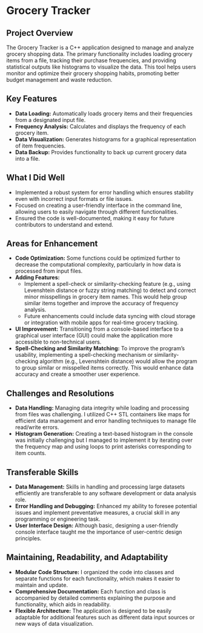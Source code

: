 # Grocery Tracker

## Project Overview
The Grocery Tracker is a C++ application designed to manage and analyze grocery shopping data. The primary functionality includes loading grocery items from a file, tracking their purchase frequencies, and providing statistical outputs like histograms to visualize the data. This tool helps users monitor and optimize their grocery shopping habits, promoting better budget management and waste reduction.

## Key Features
- **Data Loading:** Automatically loads grocery items and their frequencies from a designated input file.
- **Frequency Analysis:** Calculates and displays the frequency of each grocery item.
- **Data Visualization:** Generates histograms for a graphical representation of item frequencies.
- **Data Backup:** Provides functionality to back up current grocery data into a file.

## What I Did Well
- Implemented a robust system for error handling which ensures stability even with incorrect input formats or file issues.
- Focused on creating a user-friendly interface in the command line, allowing users to easily navigate through different functionalities.
- Ensured the code is well-documented, making it easy for future contributors to understand and extend.

## Areas for Enhancement
- **Code Optimization:** Some functions could be optimized further to decrease the computational complexity, particularly in how data is processed from input files.
- **Adding Features:**
  - Implement a spell-check or similarity-checking feature (e.g., using Levenshtein distance or fuzzy string matching) to detect and correct minor misspellings in grocery item names. This would help group similar items together and improve the accuracy of frequency analysis.
  - Future enhancements could include data syncing with cloud storage or integration with mobile apps for real-time grocery tracking.
- **UI Improvement:** Transitioning from a console-based interface to a graphical user interface (GUI) could make the application more accessible to non-technical users.
- **Spell-Checking and Similarity Matching:** To improve the program’s usability, implementing a spell-checking mechanism or similarity-checking algorithm (e.g., Levenshtein distance) would allow the program to group similar or misspelled items correctly. This would enhance data accuracy and create a smoother user experience.

## Challenges and Resolutions
- **Data Handling:** Managing data integrity while loading and processing from files was challenging. I utilized C++ STL containers like maps for efficient data management and error handling techniques to manage file read/write errors.
- **Histogram Generation:** Creating a text-based histogram in the console was initially challenging but I managed to implement it by iterating over the frequency map and using loops to print asterisks corresponding to item counts.

## Transferable Skills
- **Data Management:** Skills in handling and processing large datasets efficiently are transferable to any software development or data analysis role.
- **Error Handling and Debugging:** Enhanced my ability to foresee potential issues and implement preventative measures, a crucial skill in any programming or engineering task.
- **User Interface Design:** Although basic, designing a user-friendly console interface taught me the importance of user-centric design principles.

## Maintaining, Readability, and Adaptability
- **Modular Code Structure:** I organized the code into classes and separate functions for each functionality, which makes it easier to maintain and update.
- **Comprehensive Documentation:** Each function and class is accompanied by detailed comments explaining the purpose and functionality, which aids in readability.
- **Flexible Architecture:** The application is designed to be easily adaptable for additional features such as different data input sources or new ways of data visualization.
